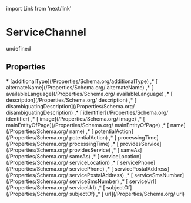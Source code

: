 import Link from 'next/link'
# ServiceChannel

undefined

## Properties

<Grid>
* [additionalType](/Properties/Schema.org/additionalType)
,* [ alternateName](/Properties/Schema.org/ alternateName)
,* [ availableLanguage](/Properties/Schema.org/ availableLanguage)
,* [ description](/Properties/Schema.org/ description)
,* [ disambiguatingDescription](/Properties/Schema.org/ disambiguatingDescription)
,* [ identifier](/Properties/Schema.org/ identifier)
,* [ image](/Properties/Schema.org/ image)
,* [ mainEntityOfPage](/Properties/Schema.org/ mainEntityOfPage)
,* [ name](/Properties/Schema.org/ name)
,* [ potentialAction](/Properties/Schema.org/ potentialAction)
,* [ processingTime](/Properties/Schema.org/ processingTime)
,* [ providesService](/Properties/Schema.org/ providesService)
,* [ sameAs](/Properties/Schema.org/ sameAs)
,* [ serviceLocation](/Properties/Schema.org/ serviceLocation)
,* [ servicePhone](/Properties/Schema.org/ servicePhone)
,* [ servicePostalAddress](/Properties/Schema.org/ servicePostalAddress)
,* [ serviceSmsNumber](/Properties/Schema.org/ serviceSmsNumber)
,* [ serviceUrl](/Properties/Schema.org/ serviceUrl)
,* [ subjectOf](/Properties/Schema.org/ subjectOf)
,* [ url](/Properties/Schema.org/ url)

</Grid>

